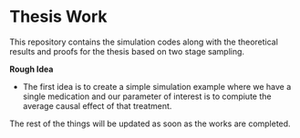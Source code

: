 # Thesis Work


This repository contains the simulation codes along with the theoretical results and proofs for the thesis based on
two stage sampling.


**Rough Idea**

- The first idea is to create a simple simulation example where we have a single medication and our parameter of interest is to compiute the average causal effect of that treatment.


The rest of the things will be updated as soon as the works are completed.
